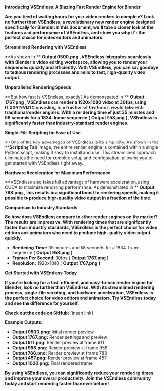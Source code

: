 **Introducing VSEndless: A Blazing Fast Render Engine for Blender**

**Are you tired of waiting hours for your video renders to complete? Look no further than VSEndless, a revolutionary new render engine designed specifically for Blender. In this document, we'll take a closer look at the features and performance of VSEndless, and show you why it's the perfect choice for video editors and animators.**

**Streamlined Rendering with VSEndless**

**As shown in ** **Output 0500.png** **, VSEndless integrates seamlessly with Blender's video editing workspace, allowing you to render your sequences quickly and efficiently. With VSEndless, you can say goodbye to tedious rendering processes and hello to fast, high-quality video output.**

**Unparalleled Rendering Speeds**

**But how fast is VSEndless, exactly? As demonstrated in ** **Output 1767.png** **, VSEndless can render a 1920x1080 video at 30fps, using H.264 NVENC encoding, in a fraction of the time it would take with traditional render engines. With a rendering time of just 35 minutes and 58 seconds for a 1834-frame sequence (** **Output 958.png** **), VSEndless is significantly faster than industry-standard render engines.**

**Single-File Scripting for Ease of Use**

**One of the key advantages of VSEndless is its simplicity. As shown in the ****Scripting Tab** image, the entire render engine is contained within a single Python script, making it easy to install and use. This streamlined approach eliminates the need for complex setup and configuration, allowing you to get started with VSEndless right away.

**Hardware Acceleration for Maximum Performance**

**VSEndless also takes full advantage of hardware acceleration, using CUDA to maximize rendering performance. As demonstrated in ** **Output 788.png** **, this results in a significant boost to rendering speeds, making it possible to produce high-quality video output in a fraction of the time.**

**Comparison to Industry Standards**

**So how does VSEndless compare to other render engines on the market? The results are impressive. With rendering times that are significantly faster than industry standards, VSEndless is the perfect choice for video editors and animators who need to produce high-quality video output quickly.**

* **Rendering Time:** 35 minutes and 58 seconds for a 1834-frame sequence ( **Output 958.png** **)**
* **Frames Per Second:** 30fps ( **Output 1767.png** **)**
* **Resolution:** 1920x1080 ( **Output 1767.png** **)**

**Get Started with VSEndless Today**

**If you're looking for a fast, efficient, and easy-to-use render engine for Blender, look no further than VSEndless. With its streamlined rendering process, single-file scripting, and hardware acceleration, VSEndless is the perfect choice for video editors and animators. Try VSEndless today and see the difference for yourself.**

**Check out the code on GitHub:** [insert link]

**Example Outputs:**

* **Output 0500.png:** Initial render preview
* **Output 1767.png:** Render settings and preview
* **Output 911.png:** Render preview at frame 911
* **Output 958.png:** Render preview at frame 958
* **Output 788.png:** Render preview at frame 788
* **Output 457.png:** Render preview at frame 457
* **Output 1020.png:** Final rendered frame

**By using VSEndless, you can significantly reduce your rendering times and improve your overall productivity. Join the VSEndless community today and start rendering faster than ever before!**

